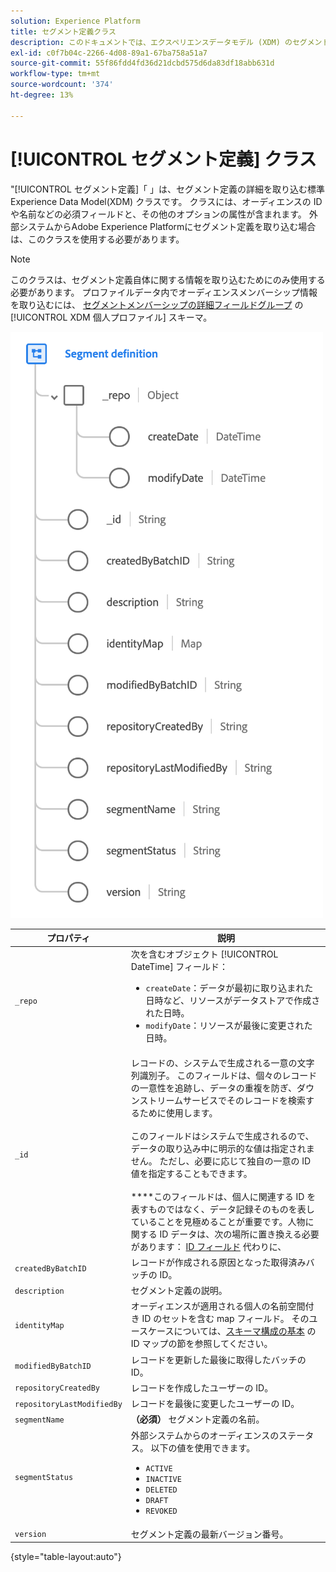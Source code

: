 ```yaml
---
solution: Experience Platform
title: セグメント定義クラス
description: このドキュメントでは、エクスペリエンスデータモデル (XDM) のセグメント定義クラスの概要を説明します。
exl-id: c0f7b04c-2266-4d08-89a1-67ba758a51a7
source-git-commit: 55f86fdd4fd36d21dcbd575d6da83df18abb631d
workflow-type: tm+mt
source-wordcount: '374'
ht-degree: 13%

---
```


# [!UICONTROL セグメント定義] クラス

&quot;[!UICONTROL セグメント定義]「 」は、セグメント定義の詳細を取り込む標準 Experience Data Model(XDM) クラスです。 クラスには、オーディエンスの ID や名前などの必須フィールドと、その他のオプションの属性が含まれます。 外部システムからAdobe Experience Platformにセグメント定義を取り込む場合は、このクラスを使用する必要があります。

>[!NOTE]
>
>このクラスは、セグメント定義自体に関する情報を取り込むためにのみ使用する必要があります。 プロファイルデータ内でオーディエンスメンバーシップ情報を取り込むには、 [セグメントメンバーシップの詳細フィールドグループ](../field-groups/profile/segmentation.md) の [!UICONTROL XDM 個人プロファイル] スキーマ。

![](../images/classes/segment-definition.png)

| プロパティ | 説明 |
| --- | --- |
| `_repo` | 次を含むオブジェクト [!UICONTROL DateTime] フィールド： <ul><li>`createDate`：データが最初に取り込まれた日時など、リソースがデータストアで作成された日時。</li><li>`modifyDate`：リソースが最後に変更された日時。</li></ul> |
| `_id` | レコードの、システムで生成される一意の文字列識別子。 このフィールドは、個々のレコードの一意性を追跡し、データの重複を防ぎ、ダウンストリームサービスでそのレコードを検索するために使用します。<br><br>このフィールドはシステムで生成されるので、データの取り込み中に明示的な値は指定されません。 ただし、必要に応じて独自の一意の ID 値を指定することもできます。<br><br>****&#x200B;このフィールドは、個人に関連する ID を表すものではなく、データ記録そのものを表していることを見極めることが重要です。人物に関する ID データは、次の場所に置き換える必要があります： [ID フィールド](../schema/composition.md#identity) 代わりに、 |
| `createdByBatchID` | レコードが作成される原因となった取得済みバッチの ID。 |
| `description` | セグメント定義の説明。 |
| `identityMap` | オーディエンスが適用される個人の名前空間付き ID のセットを含む map フィールド。 そのユースケースについては、[スキーマ構成の基本](../schema/composition.md#identityMap) の ID マップの節を参照してください。 |
| `modifiedByBatchID` | レコードを更新した最後に取得したバッチの ID。 |
| `repositoryCreatedBy` | レコードを作成したユーザーの ID。 |
| `repositoryLastModifiedBy` | レコードを最後に変更したユーザーの ID。 |
| `segmentName` | **（必須）** セグメント定義の名前。 |
| `segmentStatus` | 外部システムからのオーディエンスのステータス。 以下の値を使用できます。 <ul><li>`ACTIVE`</li><li>`INACTIVE`</li><li>`DELETED`</li><li>`DRAFT`</li><li>`REVOKED`</li></ul> |
| `version` | セグメント定義の最新バージョン番号。 |

{style="table-layout:auto"}
